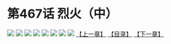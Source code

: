 # 第467话 烈火（中）
![](https://mhpic.xiaomingtaiji.net/comic/D/斗破苍穹拆分版/467话/1.jpg-zymk.middle.webp)
![](https://mhpic.xiaomingtaiji.net/comic/D/斗破苍穹拆分版/467话/2.jpg-zymk.middle.webp)
![](https://mhpic.xiaomingtaiji.net/comic/D/斗破苍穹拆分版/467话/3.jpg-zymk.middle.webp)
![](https://mhpic.xiaomingtaiji.net/comic/D/斗破苍穹拆分版/467话/4.jpg-zymk.middle.webp)
![](https://mhpic.xiaomingtaiji.net/comic/D/斗破苍穹拆分版/467话/5.jpg-zymk.middle.webp)
![](https://mhpic.xiaomingtaiji.net/comic/D/斗破苍穹拆分版/467话/6.jpg-zymk.middle.webp)
![](https://mhpic.xiaomingtaiji.net/comic/D/斗破苍穹拆分版/467话/7.jpg-zymk.middle.webp)
![](https://mhpic.xiaomingtaiji.net/comic/D/斗破苍穹拆分版/467话/8.jpg-zymk.middle.webp)
[【上一章】](./466.md)
[【目录】](./READMD.md)
[【下一章】](./468.md)
